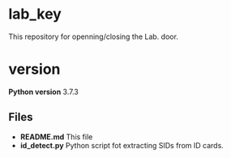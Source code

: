 # lab_key
This repository for openning/closing the Lab. door.

# version
**Python version** 3.7.3

## Files
- **README.md** This file
- **id_detect.py** Python script fot extracting SIDs from ID cards.
